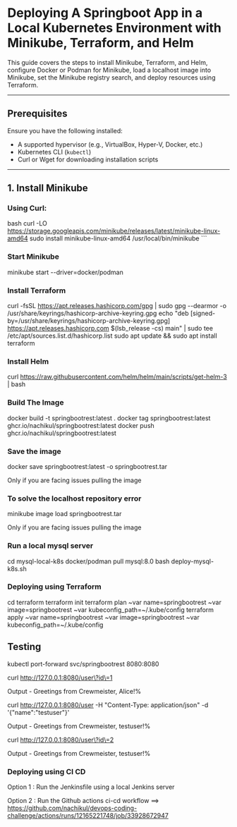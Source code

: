 # Deploying A Springboot App in a Local Kubernetes Environment with Minikube, Terraform, and Helm

This guide covers the steps to install Minikube, Terraform, and Helm, configure Docker or Podman for Minikube, load a localhost image into Minikube, set the Minikube registry search, and deploy resources using Terraform.

---

## Prerequisites

Ensure you have the following installed:

- A supported hypervisor (e.g., VirtualBox, Hyper-V, Docker, etc.)
- Kubernetes CLI (`kubectl`)
- Curl or Wget for downloading installation scripts

---

## 1. Install Minikube

### Using Curl:

bash
curl -LO https://storage.googleapis.com/minikube/releases/latest/minikube-linux-amd64
sudo install minikube-linux-amd64 /usr/local/bin/minikube ```

### Start Minikube

minikube start --driver=docker/podman


### Install Terraform

curl -fsSL https://apt.releases.hashicorp.com/gpg | sudo gpg --dearmor -o /usr/share/keyrings/hashicorp-archive-keyring.gpg
echo "deb [signed-by=/usr/share/keyrings/hashicorp-archive-keyring.gpg] https://apt.releases.hashicorp.com $(lsb_release -cs) main" | sudo tee /etc/apt/sources.list.d/hashicorp.list
sudo apt update && sudo apt install terraform

### Install Helm

curl https://raw.githubusercontent.com/helm/helm/main/scripts/get-helm-3 | bash

### Build The Image

docker build -t springbootrest:latest .
docker tag springbootrest:latest ghcr.io/nachikul/springbootrest:latest
docker push ghcr.io/nachikul/springbootrest:latest

### Save the image

docker save springbootrest:latest -o springbootrest.tar

Only if you are facing issues pulling the image

### To solve the localhost repository error

minikube image load springbootrest.tar

Only if you are facing issues pulling the image

### Run a local mysql server

cd mysql-local-k8s
docker/podman pull mysql:8.0
bash deploy-mysql-k8s.sh

### Deploying using Terraform

cd terraform
terraform init
terraform plan ~var name=springbootrest ~var image=springbootrest ~var kubeconfig_path=~/.kube/config
terraform apply ~var name=springbootrest ~var image=springbootrest ~var kubeconfig_path=~/.kube/config

## Testing
kubectl port-forward svc/springbootrest 8080:8080

curl http://127.0.0.1:8080/user\?id\=1

Output -
Greetings from Crewmeister, Alice!%

curl http://127.0.0.1:8080/user -H "Content-Type: application/json" -d '{"name":"testuser"}'

Output -
Greetings from Crewmeister, testuser!%

curl http://127.0.0.1:8080/user\?id\=2

Output -
Greetings from Crewmeister, testuser!%
### Deploying using CI CD

Option 1 : Run the Jenkinsfile using a local Jenkins server

Option 2 : Run the Github actions ci-cd workflow ==> https://github.com/nachikul/devops-coding-challenge/actions/runs/12165221748/job/33928672947